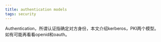 ```yaml
---
title: authentication models
tags: security
---
```


Authentication，所谓认证指确定对方身份，本文介绍kerberos，PKI两个模型。如有可能再看看openid和oauth。
